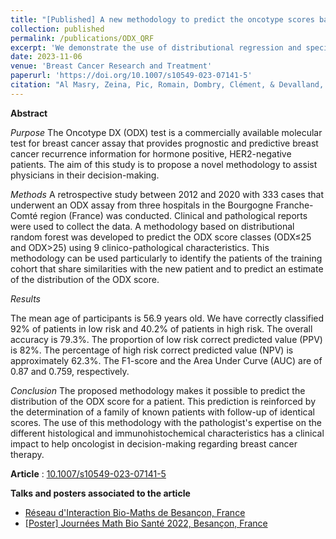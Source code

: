 ```yaml
---
title: "[Published] A new methodology to predict the oncotype scores based on clinico-pathological data with similar tumor profiles"
collection: published
permalink: /publications/ODX_QRF
excerpt: 'We demonstrate the use of distributional regression and specifically Distributional Random Forests to help practitians understand the relationships between patients and their clinico-pathological data and hence make well-informed decisions on treatments.'
date: 2023-11-06
venue: 'Breast Cancer Research and Treatment'
paperurl: 'https://doi.org/10.1007/s10549-023-07141-5'
citation: "Al Masry, Zeina, Pic, Romain, Dombry, Clément, & Devalland, Christine (2023). &quot;A new methodology to predict the oncotype scores based on clinico-pathological data with similar tumor profiles&quot;.  <i>Breast Cancer Research and Treatment</i>."
---
```

**Abstract**

*Purpose* 
The Oncotype DX (ODX) test is a commercially available molecular test for breast cancer assay that provides prognostic and predictive breast cancer recurrence information for hormone positive, HER2-negative patients. The aim of this study is to propose a novel methodology to assist physicians in their decision-making.

*Methods* 
A retrospective study between 2012 and 2020 with 333 cases that underwent an ODX assay from three hospitals in the Bourgogne Franche-Comté region (France) was conducted. Clinical and pathological reports were used to collect the data. A methodology based on distributional random forest was developed to predict the ODX score classes (ODX$\leq$25 and ODX$>$25) using 9 clinico-pathological characteristics. This methodology can be used particularly to identify the patients of the training cohort that share similarities with the new patient and to predict an estimate of the distribution of the ODX score.

*Results*

The mean age of participants is 56.9 years old. We have correctly classified 92% of patients in low risk and 40.2% of patients in high risk. The overall accuracy is 79.3%. The proportion of low risk correct predicted value (PPV) is 82%. The percentage of high risk correct predicted value (NPV) is approximately 62.3%. The F1-score and the Area Under Curve (AUC) are of 0.87 and 0.759, respectively.

*Conclusion* 
The proposed methodology makes it possible to predict the distribution of the ODX score for a patient. This prediction is reinforced by the determination of a family of known patients with follow-up of identical scores. The use of this methodology with the pathologist's expertise on the different histological and immunohistochemical characteristics has a clinical impact to help oncologist in decision-making regarding breast cancer therapy.

**Article** : [10.1007/s10549-023-07141-5](https://doi.org/10.1007/s10549-023-07141-5)

**Talks and posters associated to the article**
- [Réseau d'Interaction Bio-Maths de Besançon, France](../talks/2023-05-16-BioMath_ODX)
- [[Poster] Journées Math Bio Santé 2022, Besançon, France](../posters/ODX_DRF)
